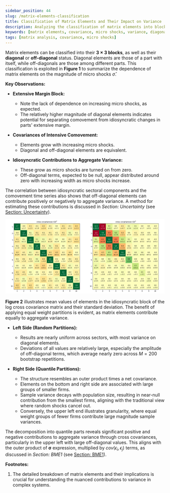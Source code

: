 ```yaml
---
sidebar_position: 44
slug: /matrix-elements-classification
title: Classification of Matrix Elements and Their Impact on Variance
description: Analyzing the classification of matrix elements into blocks and their implications on variance, with insights from micro shocks and covariance structures.
keywords: [matrix elements, covariance, micro shocks, variance, diagonal elements, off-diagonal elements]
tags: [matrix analysis, covariance, micro shocks]
---
```


Matrix elements can be classified into their **$3 \times 3$ blocks**, as well as their **diagonal** or **off-diagonal** status. Diagonal elements are those of a part with itself, while off-diagonals are those among different parts. This classification is exploited in **Figure 1** to summarize the dependence of matrix elements on the magnitude of micro shocks $\hat{\sigma}$.

**Key Observations:**

- **Extensive Margin Block:** 
  - Note the lack of dependence on increasing micro shocks, as expected.
  - The relatively higher magnitude of diagonal elements indicates potential for separating comovement from idiosyncratic changes in parts' extensive margin.

- **Covariances of Intensive Comovement:**
  - Elements grow with increasing micro shocks.
  - Diagonal and off-diagonal elements are equivalent.

- **Idiosyncratic Contributions to Aggregate Variance:**
  - These grow as micro shocks are turned on from zero.
  - Off-diagonal terms, expected to be null, appear distributed around zero with increasing width as micro shocks increase.

The correlation between idiosyncratic sectoral components and the comovement time series also shows that off-diagonal elements can contribute positively or negatively to aggregate variance. A method for estimating these contributions is discussed in *Section: Uncertainty* (see [Section: Uncertainty](./uncertainty.md)).

![Idiosyncratic Block of the Log Cross Covariance Matrix](./figures/parts_crosscov.png)

**Figure 2** illustrates mean values of elements in the idiosyncratic block of the log cross covariance matrix and their standard deviation. The benefit of applying equal weight partitions is evident, as matrix elements contribute equally to aggregate variance.

- **Left Side (Random Partitions):**
  - Results are nearly uniform across sectors, with most variance on diagonal elements.
  - Deviations of all values are relatively large, especially the amplitude of off-diagonal terms, which average nearly zero across $M = 200$ bootstrap repetitions.

- **Right Side (Quantile Partitions):**
  - The structure resembles an outer product times a net covariance.
  - Elements on the bottom and right side are associated with large groups of smaller firms.
  - Sample variance decays with population size, resulting in near-null contribution from the smallest firms, aligning with the traditional view where random shocks cancel out.
  - Conversely, the upper left end illustrates granularity, where equal weight groups of fewer firms contribute large magnitude sample variances.

The decomposition into quantile parts reveals significant positive and negative contributions to aggregate variance through cross covariances, particularly in the upper left with large off-diagonal values. This aligns with the outer product of $\bm{\sigma}$ expression, multiplied by $cov(\epsilon_i, \epsilon_j)$ terms, as discussed in *Section: BME1* (see [Section: BME1](./bme1.md)).

**Footnotes:**

1. The detailed breakdown of matrix elements and their implications is crucial for understanding the nuanced contributions to variance in complex systems.